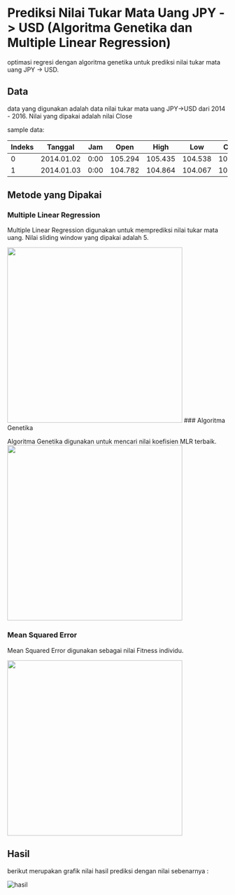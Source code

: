 # Prediksi Nilai Tukar Mata Uang JPY -> USD (Algoritma Genetika dan Multiple Linear Regression)
optimasi regresi dengan algoritma genetika untuk prediksi nilai tukar mata uang JPY -> USD.

## Data

data yang digunakan adalah data nilai tukar mata uang JPY->USD dari 2014 - 2016. Nilai yang dipakai adalah nilai Close

sample data: 

| Indeks | Tanggal    | Jam  | Open    | High    | Low     | Close   | Volume |
|--------|------------|------|---------|---------|---------|---------|--------|
| 0      | 2014.01.02 | 0:00 | 105.294 | 105.435 | 104.538 | 104.776 | 40216  |
| 1      | 2014.01.03 | 0:00 | 104.782 | 104.864 | 104.067 | 104.767 | 46159  |

## Metode yang Dipakai

### Multiple Linear Regression

Multiple Linear Regression digunakan untuk memprediksi nilai tukar mata uang. Nilai sliding window yang dipakai adalah 5.

<img src="https://image.slidesharecdn.com/8-1209490505240696-9/95/multiple-linear-regression-16-638.jpg?cb=1489720634" width="400" />
### Algoritma Genetika

Algoritma Genetika digunakan untuk mencari nilai koefisien MLR terbaik.
<img src="https://www.researchgate.net/profile/John_Geraghty2/publication/236179246/figure/fig1/AS:299498850013187@1448417498772/Genetic-algorithm-procedure-for-TSP.png" width="400" />

### Mean Squared Error

Mean Squared Error digunakan sebagai nilai Fitness individu.

<img src="https://i.imgur.com/vB3UAiH.jpg" width="400" />

## Hasil
berikut merupakan grafik nilai hasil prediksi dengan nilai sebenarnya :

![hasil](https://user-images.githubusercontent.com/39853838/54495803-e797b500-4919-11e9-9f56-2cd3ab253099.png)
